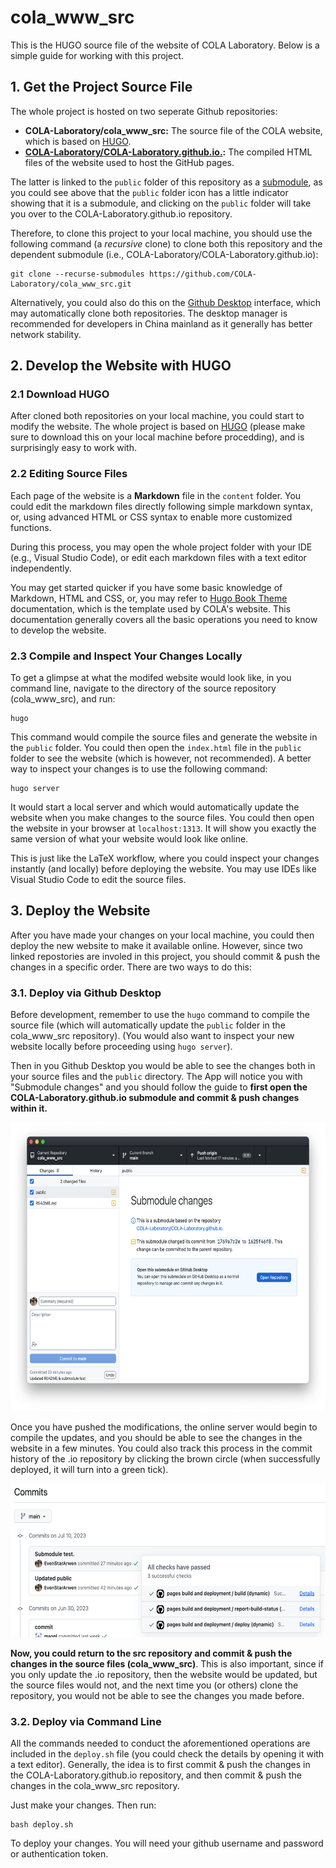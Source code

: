 # cola_www_src
This is the HUGO source file of the website of COLA Laboratory. Below is a simple guide for working with this project.

## 1. Get the Project Source File

The whole project is hosted on two seperate Github repositories:

- **COLA-Laboratory/cola_www_src:** The source file of the COLA website, which is based on [HUGO](https://gohugo.io/).
- **[COLA-Laboratory/COLA-Laboratory.github.io.](https://github.com/COLA-Laboratory/COLA-Laboratory.github.io):** The compiled HTML files of the website used to host the GitHub pages.

The latter is linked to the `public` folder of this repository as a [submodule](https://github.blog/2016-02-01-working-with-submodules/), as you could see above that the `public` folder icon has a little indicator showing that it is a submodule, and clicking on the `public` folder will take you over to the COLA-Laboratory.github.io repository.

Therefore, to clone this project to your local machine, you should use the following command (a *recursive* clone) to clone both this repository and the dependent submodule (i.e., COLA-Laboratory/COLA-Laboratory.github.io):

```
git clone --recurse-submodules https://github.com/COLA-Laboratory/cola_www_src.git
```

Alternatively, you could also do this on the [Github Desktop](https://desktop.github.com/) interface, which may automatically clone both repositories. The desktop manager is recommended for developers in China mainland as it generally has better network stability. 

## 2. Develop the Website with HUGO

### 2.1 Download HUGO

After cloned both repositories on your local machine, you could start to modify the website. The whole project is based on [HUGO](https://gohugo.io/installation/) (please make sure to download this on your local machine before procedding), and is surprisingly easy to work with.

### 2.2 Editing Source Files 

Each page of the website is a **Markdown** file in the `content` folder. You could edit the markdown files directly following simple markdown syntax, or, using advanced HTML or CSS syntax to enable more customized functions.

During this process, you may open the whole project folder with your IDE (e.g., Visual Studio Code), or edit each markdown files with a text editor independently. 

You may get started quicker if you have some basic knowledge of Markdown, HTML and CSS, or, you may refer to [Hugo Book Theme](https://hugo-book-demo.netlify.app/posts/) documentation, which is the template used by COLA's website. This documentation generally covers all the basic operations you need to know to develop the website.

### 2.3 Compile and Inspect Your Changes Locally

To get a glimpse at what the modifed website would look like, in you command line, navigate to the directory of the source repository (cola_www_src), and run:

```
hugo
```

This command would compile the source files and generate the website in the `public` folder. You could then open the `index.html` file in the `public` folder to see the website (which is however, not recommended). A better way to inspect your changes is to use the following command:
    
```
hugo server
```

It would start a local server and which would automatically update the website when you make changes to the source files. You could then open the website in your browser at `localhost:1313`. It will show you exactly the same version of what your website would look like online. 

This is just like the LaTeX workflow, where you could inspect your changes instantly (and locally) before deploying the website. You may use IDEs like Visual Studio Code to edit the source files.

## 3. Deploy the Website

After you have made your changes on your local machine, you could then deploy the new website to make it available online. However, since two linked repostories are involed in this project, you should commit & push the changes in a specific order. There are two ways to do this:

### 3.1. Deploy via Github Desktop

Before development, remember to use the `hugo` command to compile the source file (which will automatically update the `public` folder in the cola_www_src repository). (You would also want to inspect your new website locally before proceeding using `hugo server`).

Then in you Github Desktop you would be able to see the changes both in your source files and the `public` directory. The App will notice you with "Submodule changes" and you should follow the guide to **first open the COLA-Laboratory.github.io submodule and commit & push changes within it.**

<div class="item1" style="text-align:center">
    <img src="Github_Desktop.png" width="642px", height="462px", class="center">
</div>

Once you have pushed the modifications, the online server would begin to compile the updates, and you should be able to see the changes in the website in a few minutes. You could also track this process in the commit history of the .io repository by clicking the brown circle (when successfully deployed, it will turn into a green tick).

<div class="item1" style="text-align:center">
    <img src="Deployment.png" width="579px", height="246px", class="center">
</div>

**Now, you could return to the src repository and commit & push the changes in the source files (cola_www_src)**. This is also important, since if you only update the .io repository, then the website would be updated, but the source files would not, and the next time you (or others) clone the repository, you would not be able to see the changes you made before.

### 3.2. Deploy via Command Line

All the commands needed to conduct the aforementioned operations are included in the `deploy.sh` file (you could check the details by opening it with a text editor). Generally, the idea is to first commit & push the changes in the COLA-Laboratory.github.io repository, and then commit & push the changes in the cola_www_src repository.

Just make your changes. Then run:

```
bash deploy.sh
```

To deploy your changes. You will need your github username and password or authentication token.
